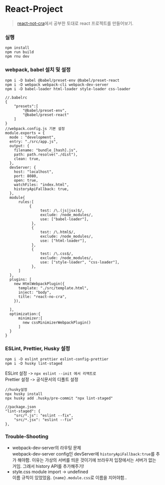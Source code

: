 # React-Project
> [react-not-cra](https://github.com/deeeeno/react-not-cra)에서 공부한 토대로 react 프로젝트를 만들어보기.   

### 실행
```
npm install 
npm run build
npm rnu dev
```

### webpack, babel 설치 및 설정
```
npm i -D babel @babel/preset-env @babel/preset-react
npm i -D webpack webpack-cli webpack-dev-server
npm i -D babel-loader html-loader style-loader css-loader
```
```
//.babelrc
{
    "presets":[
        "@babel/preset-env",
        "@babel/preset-react"
    ]
}
//webpack.config.js 기본 설정
module.exports = {
  mode : "development",
  entry: "./src/app.js",
  output: {
    filename: "bundle_[hash].js",
    path: path.resolve("./dist"),
    clean: true,
  },
  devServer: {
    host: "localhost",
    port: 8080,
    open: true,
    watchFiles: "index.html",
    historyApiFallback: true,
  },
  module{
      rules:[
           {
                test: /\.(js|jsx)$/,
                exclude: /node_modules/,
                use: ["babel-loader"],
            },
            {
                test: /\.html$/,
                exclude: /node_modules/,
                use: ["html-loader"],
            },
            {
                test: /\.css$/,
                exclude: /node_modules/,
                use: ["style-loader", "css-loader"],
            },
      ]
  },
  plugins: [
    new HtmlWebpackPlugin({
      template: "./src/template.html",
      inject: "body",
      title: "react-no-cra",
    }),
    
  ],
  optimization:{
      minimizer:[
        new cssMinimizerWebpackPlugin()
      ]
  }
}
```


### ESLint, Prettier, Husky 설정
```
npm i -D eslint prettier eslint-config-prettier
npm i -D husky lint-staged
```
ESLint 설정 -> `npx eslint --init 에서 리액트로`   
Prettier 설정 -> 공식문서의 디폴트 설정   
```
//husky설정
npx husky install
npx husky add .husky/pre-commit "npx lint-staged"

//package.json
"lint-staged": {
    "src/*.js": "eslint --fix",
    "src/*.jsx": "eslint --fix"
},
```

### Trouble-Shooting
* webpack-dev-server의 라우팅 문제   
webpack-dev-server config인 devServer에 `historyApiFallback:true`를 추가 해야함. 이유는 가상의 서버를 띄운 것이기에 브라우저 입장에서는 서버가 없는 거임. 그래서 history API를 추가해주기!   
* style.css module import -> undefined   
이름 규칙이 있었었음. `{name}.module.css`로 이름을 지어야함..


